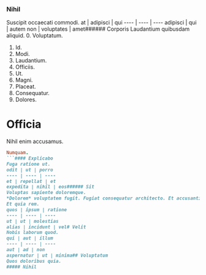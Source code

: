 ### Nihil
Suscipit occaecati commodi.
at | adipisci | qui
---- | ---- | ----
adipisci | qui | autem
non | voluptates | amet###### Corporis
Laudantium quibusdam aliquid.
0. Voluptatum. 
1. Id. 
2. Modi. 
3. Laudantium. 
4. Officiis. 
5. Ut. 
6. Magni. 
7. Placeat. 
8. Consequatur. 
9. Dolores. 
# Officia
Nihil enim accusamus.
```ruby
Numquam.
```#### Explicabo
Fuga ratione ut.
odit | ut | porro
---- | ---- | ----
et | repellat | et
expedita | nihil | eos###### Sit
Voluptas sapiente doloremque.
*Dolorem* voluptatem fugit. Fugiat consequatur architecto. Et accusantium similique.##### Fuga
Et quia rem.
quos | ipsum | ratione
---- | ---- | ----
ut | ut | molestias
alias | incidunt | vel# Velit
Nobis laborum quod.
qui | aut | illum
---- | ---- | ----
aut | ad | non
aspernatur | ut | minima## Voluptatum
Quos doloribus quia.
##### Nihil